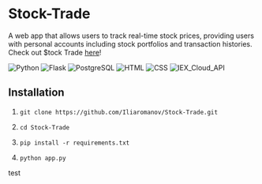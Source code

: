 
<!--<img src="demo/Logo.png" alt="$tock Trade" style="text-align: center" />-->
# Stock-Trade

<!--A stock trading simulator web app via which users can buy and sell stocks with real-time prices from the IEX stock exchange.-->A web app that allows users to track real-time stock prices, providing users with personal accounts including stock portfolios and transaction histories. Check out $tock Trade <a href="https://ilia-stock-trade.herokuapp.com/" target="_top">here</a>!

![Python](https://img.shields.io/badge/-Python-05122A?style=flat&logo=Python)
![Flask](https://img.shields.io/badge/-Flask-05122A?style=flat&logo=Flask)
![PostgreSQL](https://img.shields.io/badge/-PostgreSQL-05122A?style=flat&logo=PostgreSQL)
![HTML](https://img.shields.io/badge/-HTML5-05122A?style=flat&logo=HTML5)
![CSS](https://img.shields.io/badge/-CSS-05122A?style=flat&logo=CSS)
![IEX_Cloud_API](https://img.shields.io/badge/-IEX_Cloud_API-05122A?style=flat&logo=IEX_Cloud_API)

<!-- <img src="https://img.shields.io/badge/-Python-blue" /> <img src="https://img.shields.io/badge/-Flask-green" /> <img src="https://img.shields.io/badge/-PostgreSQL-red" /> <img src="https://img.shields.io/badge/-IEX_Cloud_API-orange" /> <img src="https://img.shields.io/badge/-HTML5-yellow" /> <img src="https://img.shields.io/badge/-CSS-purple" /> -->
<!--[Python](https://img.shields.io/badge/-Python-yellow) [Flask](https://img.shields.io/badge/-Flask-green) [PostgreSQL](https://img.shields.io/badge/-PostgreSQL-orange)-->

<!--## ✨ Features
- Intuitive interface that allows users to view their stock portfolios and transaction history.
- Fully functioning user account system utilizing a PostgreSQL database and Flask sessions.
- Real time stock prices obtained using the IEX stock exchange API.
-->

## <!--⚙--> Installation 

1. `git clone https://github.com/Iliaromanov/Stock-Trade.git`

2. `cd Stock-Trade`

3. `pip install -r requirements.txt`

4. `python app.py`

<!--Made with ❤ by [Ilia](https://github.com/Iliaromanov) 😁
https://ilia-stock-trade.herokuapp.com/-->

test
